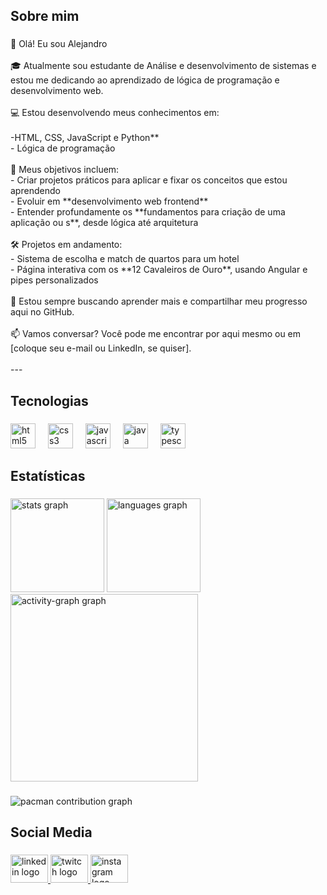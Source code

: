 <h2 align="left">Sobre mim</h2>

###

<p align="left"> 👋 Olá! Eu sou Alejandro<br><br>🎓 Atualmente sou estudante de Análise e desenvolvimento de sistemas e estou me dedicando ao aprendizado de lógica de programação e desenvolvimento web.<br><br>💻 Estou desenvolvendo meus conhecimentos em:<br><br>-HTML, CSS, JavaScript e Python**<br>- Lógica de programação<br><br>🎯 Meus objetivos incluem:<br>- Criar projetos práticos para aplicar e fixar os conceitos que estou aprendendo<br>- Evoluir em **desenvolvimento web frontend**<br>- Entender profundamente os **fundamentos para criação de uma aplicação ou s**, desde lógica até arquitetura<br><br>🛠️ Projetos em andamento:<br>- Sistema de escolha e match de quartos para um hotel<br>- Página interativa com os **12 Cavaleiros de Ouro**, usando Angular e pipes personalizados<br><br>🚀 Estou sempre buscando aprender mais e compartilhar meu progresso aqui no GitHub.<br><br>📫 Vamos conversar? Você pode me encontrar por aqui mesmo ou em [coloque seu e-mail ou LinkedIn, se quiser].<br><br>---</p>

###

<h2 align="left">Tecnologias</h2>

###

<div align="left">
  <img src="https://skillicons.dev/icons?i=html" height="40" alt="html5 logo"  />
  <img width="12" />
  <img src="https://skillicons.dev/icons?i=css" height="40" alt="css3 logo"  />
  <img width="12" />
  <img src="https://skillicons.dev/icons?i=js" height="40" alt="javascript logo"  />
  <img width="12" />
  <img src="https://skillicons.dev/icons?i=java" height="40" alt="java logo"  />
  <img width="12" />
  <img src="https://skillicons.dev/icons?i=ts" height="40" alt="typescript logo"  />
</div>

###

<h2 align="left">Estatísticas</h2>

###

<div align="left">
  <img src="https://github-readme-stats.vercel.app/api?username=alweedev&hide_title=false&hide_rank=false&show_icons=true&include_all_commits=true&count_private=true&disable_animations=false&theme=radical&locale=pt-br&hide_border=false&order=1" height="150" alt="stats graph"  />
  <img src="https://github-readme-stats.vercel.app/api/top-langs?username=alweedev&locale=pt-br&hide_title=false&layout=compact&card_width=320&langs_count=5&theme=radical&hide_border=false&order=2" height="150" alt="languages graph"  />
  <img src="https://github-readme-activity-graph.vercel.app/graph?username=alweedev&radius=16&theme=redical&area=true&order=5" height="300" alt="activity-graph graph"  />
</div>

###

<picture>
  <source media="(prefers-color-scheme: dark)" srcset="https://raw.githubusercontent.com/alweedev/alweedev/output/pacman-contribution-graph-dark.svg">
  <source media="(prefers-color-scheme: light)" srcset="https://raw.githubusercontent.com/alweedev/alweedev/output/pacman-contribution-graph.svg">
  <img alt="pacman contribution graph" src="https://raw.githubusercontent.com/alweedev/alweedev/output/pacman-contribution-graph.svg">
</picture>

###

<h2 align="left">Social Media</h2>

###

<div align="left">
  <a href="https://www.linkedin.com/in/alejandro-gabriel/" target="_blank">
    <img src="https://raw.githubusercontent.com/maurodesouza/profile-readme-generator/master/src/assets/icons/social/linkedin/default.svg" width="60" height="45" alt="linkedin logo"  />
  </a>
  <a href="https://www.twitch.tv/alwee1" target="_blank">
    <img src="https://raw.githubusercontent.com/maurodesouza/profile-readme-generator/master/src/assets/icons/social/twitch/default.svg" width="60" height="45" alt="twitch logo"  />
  </a>
  <a href="https://www.instagram.com/alweeee__/" target="_blank">
    <img src="https://raw.githubusercontent.com/maurodesouza/profile-readme-generator/master/src/assets/icons/social/instagram/default.svg" width="60" height="45" alt="instagram logo"  />
  </a>
</div>

###
